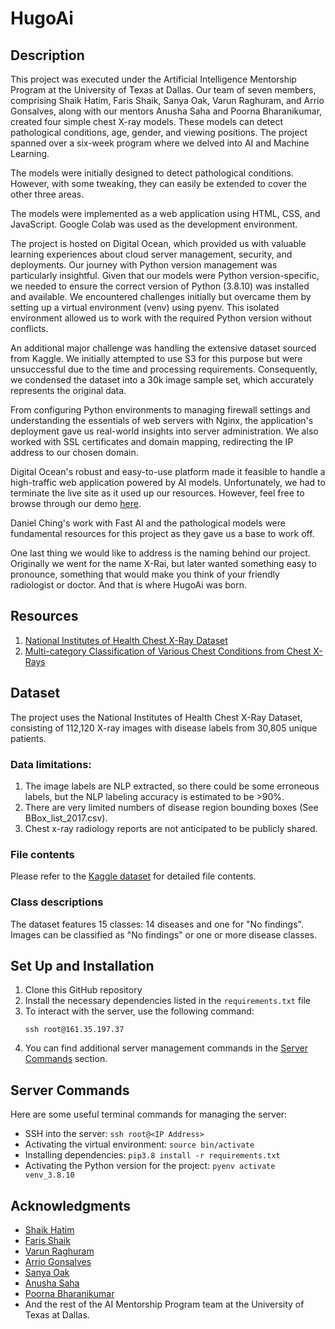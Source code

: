 # HugoAi

## Description
This project was executed under the Artificial Intelligence Mentorship Program at the University of Texas at Dallas. Our team of seven members, comprising Shaik Hatim, Faris Shaik, Sanya Oak, Varun Raghuram, and Arrio Gonsalves, along with our mentors Anusha Saha and Poorna Bharanikumar, created four simple chest X-ray models. These models can detect pathological conditions, age, gender, and viewing positions. The project spanned over a six-week program where we delved into AI and Machine Learning.

The models were initially designed to detect pathological conditions. However, with some tweaking, they can easily be extended to cover the other three areas. 

The models were implemented as a web application using HTML, CSS, and JavaScript. Google Colab was used as the development environment.

The project is hosted on Digital Ocean, which provided us with valuable learning experiences about cloud server management, security, and deployments. Our journey with Python version management was particularly insightful. Given that our models were Python version-specific, we needed to ensure the correct version of Python (3.8.10) was installed and available. We encountered challenges initially but overcame them by setting up a virtual environment (venv) using pyenv. This isolated environment allowed us to work with the required Python version without conflicts.

An additional major challenge was handling the extensive dataset sourced from Kaggle. We initially attempted to use S3 for this purpose but were unsuccessful due to the time and processing requirements. Consequently, we condensed the dataset into a 30k image sample set, which accurately represents the original data.

From configuring Python environments to managing firewall settings and understanding the essentials of web servers with Nginx, the application's deployment gave us real-world insights into server administration. We also worked with SSL certificates and domain mapping, redirecting the IP address to our chosen domain.

Digital Ocean's robust and easy-to-use platform made it feasible to handle a high-traffic web application powered by AI models. Unfortunately, we had to terminate the live site as it used up our resources. However, feel free to browse through our demo [here]().

Daniel Ching's work with Fast AI and the pathological models were fundamental resources for this project as they gave us a base to work off.

One last thing we would like to address is the naming behind our project. Originally we went for the name X-Rai, but later wanted something easy to pronounce, something that would make you think of your friendly radiologist or doctor. And that is where HugoAi was born.

## Resources
1. [National Institutes of Health Chest X-Ray Dataset](https://www.kaggle.com/datasets/nih-chest-xrays/data)
2. [Multi-category Classification of Various Chest Conditions from Chest X-Rays](https://towardsdatascience.com/multi-category-classification-of-various-chest-conditions-from-chest-x-rays-1d6428522997)

## Dataset
The project uses the National Institutes of Health Chest X-Ray Dataset, consisting of 112,120 X-ray images with disease labels from 30,805 unique patients. 

### Data limitations:
1. The image labels are NLP extracted, so there could be some erroneous labels, but the NLP labeling accuracy is estimated to be >90%.
2. There are very limited numbers of disease region bounding boxes (See BBox_list_2017.csv).
3. Chest x-ray radiology reports are not anticipated to be publicly shared. 

### File contents
Please refer to the [Kaggle dataset](https://www.kaggle.com/datasets/nih-chest-xrays/data) for detailed file contents.

### Class descriptions
The dataset features 15 classes: 14 diseases and one for "No findings". Images can be classified as "No findings" or one or more disease classes. 

## Set Up and Installation
1. Clone this GitHub repository
2. Install the necessary dependencies listed in the `requirements.txt` file
3. To interact with the server, use the following command:
    ```
    ssh root@161.35.197.37
    ```
4. You can find additional server management commands in the [Server Commands](#server-commands) section.

## Server Commands
Here are some useful terminal commands for managing the server:
- SSH into the server: `ssh root@<IP Address>`
- Activating the virtual environment: `source bin/activate`
- Installing dependencies: `pip3.8 install -r requirements.txt`
- Activating the Python version for the project: `pyenv activate venv_3.8.10`

## Acknowledgments
- [Shaik Hatim](https://www.linkedin.com/in/shaik-hatim/)
- [Faris Shaik](https://www.linkedin.com/in/farisshaik/)
- [Varun Raghuram](https://www.linkedin.com/in/varun-raghuram-2a7822201/)
- [Arrio Gonsalves](https://www.linkedin.com/in/adgarrio/)
- [Sanya Oak](https://www.linkedin.com/in/sanyaoak/)
- [Anusha Saha](https://www.linkedin.com/in/anushasaha/)
- [Poorna Bharanikumar](https://www.linkedin.com/in/poorna-bharanikumar/)
- And the rest of the AI Mentorship Program team at the University of Texas at Dallas.

